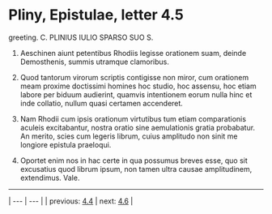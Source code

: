 # Pliny, Epistulae, letter 4.5

greeting. C. PLINIUS IULIO SPARSO SUO S.



1. Aeschinen aiunt petentibus Rhodiis legisse orationem suam, deinde Demosthenis, summis utramque clamoribus.



2. Quod tantorum virorum scriptis contigisse non miror, cum orationem meam proxime doctissimi homines hoc studio, hoc assensu, hoc etiam labore per biduum audierint, quamvis intentionem eorum nulla hinc et inde collatio, nullum quasi certamen accenderet.



3. Nam Rhodii cum ipsis orationum virtutibus tum etiam comparationis aculeis excitabantur, nostra oratio sine aemulationis gratia probabatur. An merito, scies cum legeris librum, cuius amplitudo non sinit me longiore epistula praeloqui.



4. Oportet enim nos in hac certe in qua possumus breves esse, quo sit excusatius quod librum ipsum, non tamen ultra causae amplitudinem, extendimus. Vale.



---

| --- | --- |
| previous: [4.4](../4.4/) | next: [4.6](../4.6/) |